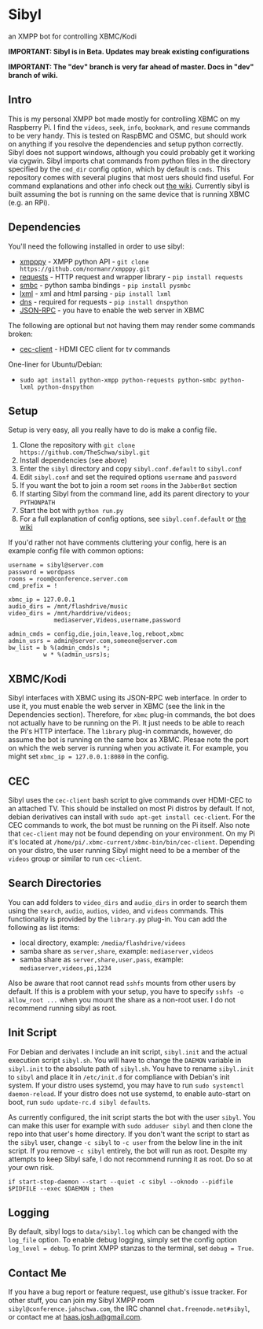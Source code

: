 # Sibyl
an XMPP bot for controlling XBMC/Kodi

**IMPORTANT: Sibyl is in Beta. Updates may break existing configurations**

**IMPORTANT: The "dev" branch is very far ahead of master. Docs in "dev" branch of wiki.**

## Intro
This is my personal XMPP bot made mostly for controlling XBMC on my Raspberry Pi. I find the `videos`, `seek`, `info`, `bookmark`, and `resume` commands to be very handy. This is tested on RaspBMC and OSMC, but should work on anything if you resolve the dependencies and setup python correctly. Sibyl does not support windows, although you could probably get it working via cygwin. Sibyl imports chat commands from python files in the directory specified by the `cmd_dir` config option, which by default is `cmds`. This repository comes with several plugins that most uers should find useful. For command explanations and other info check out [the wiki][1]. Currently sibyl is built assuming the bot is running on the same device that is running XBMC (e.g. an RPi).

## Dependencies
You'll need the following installed in order to use sibyl:
 - [xmpppy][10] - XMPP python API - `git clone https://github.com/normanr/xmpppy.git`
 - [requests][3] - HTTP request and wrapper library - `pip install requests`
 - [smbc][4] - python samba bindings - `pip install pysmbc`
 - [lxml][9] - xml and html parsing - `pip install lxml`
 - [dns][11] - required for requests - `pip install dnspython`
 - [JSON-RPC][6] - you have to enable the web server in XBMC

The following are optional but not having them may render some commands broken:
 - [cec-client][5] - HDMI CEC client for tv commands

One-liner for Ubuntu/Debian:
 - `sudo apt install python-xmpp python-requests python-smbc python-lxml python-dnspython`

## Setup
Setup is very easy, all you really have to do is make a config file.

 1. Clone the repository with `git clone https://github.com/TheSchwa/sibyl.git`
 2. Install dependencies (see above)
 3. Enter the `sibyl` directory and copy `sibyl.conf.default` to `sibyl.conf`
 4. Edit `sibyl.conf` and set the required options `username` and `password`
 5. If you want the bot to join a room set `rooms` in the `JabberBot` section
 6. If starting Sibyl from the command line, add its parent directory to your `PYTHONPATH`
 7. Start the bot with `python run.py`
 8. For a full explanation of config options, see `sibyl.conf.default` or [the wiki][1]

If you'd rather not have comments cluttering your config, here is an example config file with common options:

```
username = sibyl@server.com
password = wordpass
rooms = room@conference.server.com
cmd_prefix = !

xbmc_ip = 127.0.0.1
audio_dirs = /mnt/flashdrive/music
video_dirs = /mnt/harddrive/videos;
             mediaserver,Videos,username,password

admin_cmds = config,die,join,leave,log,reboot,xbmc
admin_usrs = admin@server.com,someone@server.com
bw_list = b %(admin_cmds)s *;
          w * %(admin_usrs)s;
```

## XBMC/Kodi
Sibyl interfaces with XBMC using its JSON-RPC web interface. In order to use it, you must enable the web server in XBMC (see the link in the Dependencies section). Therefore, for `xbmc` plug-in commands, the bot does not actually have to be running on the Pi. It just needs to be able to reach the Pi's HTTP interface. The `library` plug-in commands, however, do assume the bot is running on the same box as XBMC. Plesae note the port on which the web server is running when you activate it. For example, you might set `xbmc_ip = 127.0.0.1:8080` in the config.

## CEC
Sibyl uses the `cec-client` bash script to give commands over HDMI-CEC to an attached TV. This should be installed on most Pi distros by default. If not, debian derivatives can install with `sudo apt-get install cec-client`. For the CEC commands to work, the bot must be running on the Pi itself. Also note that `cec-client` may not be found depending on your environment. On my Pi it's located at `/home/pi/.xbmc-current/xbmc-bin/bin/cec-client`. Depending on your distro, the user running Sibyl might need to be a member of the `videos` group or similar to run `cec-client`.

## Search Directories
You can add folders to `video_dirs` and `audio_dirs` in order to search them using the `search`, `audio`, `audios`, `video`, and `videos` commands. This functionality is provided by the `library.py` plug-in. You can add the following as list items:
  - local directory, example: `/media/flashdrive/videos`
  - samba share as `server,share`, example: `mediaserver,videos`
  - samba share as `server,share,user,pass`, example: `mediaserver,videos,pi,1234`

Also be aware that root cannot read `sshfs` mounts from other users by default. If this is a problem with your setup, you have to specify `sshfs -o allow_root ...` when you mount the share as a non-root user. I do not recommend running sibyl as root.

## Init Script
For Debian and derivates I include an init script, `sibyl.init` and the actual execution script `sibyl.sh`. You will have to change the `DAEMON` variable in `sibyl.init` to the absolute path of `sibyl.sh`. You have to rename `sibyl.init` to `sibyl` and place it in `/etc/init.d` for compliance with Debian's init system. If your distro uses systemd, you may have to run `sudo systemctl daemon-reload`. If your distro does not use systemd, to enable auto-start on boot, run `sudo update-rc.d sibyl defaults`.

As currently configured, the init script starts the bot with the user `sibyl`. You can make this user for example with `sudo adduser sibyl` and then clone the repo into that user's home directory. If you don't want the script to start as the `sibyl` user, change `-c sibyl`  to `-c user` from the below line in the init script. If you remove `-c sibyl` entirely, the bot will run as root. Despite my attempts to keep Sibyl safe, I do not recommend running it as root. Do so at your own risk.

`if start-stop-daemon --start --quiet -c sibyl --oknodo --pidfile $PIDFILE --exec $DAEMON ; then`

## Logging
By default, sibyl logs to `data/sibyl.log` which can be changed with the `log_file` option. To enable debug logging, simply set the config option `log_level = debug`. To print XMPP stanzas to the terminal, set `debug = True`.

## Contact Me
If you have a bug report or feature request, use github's issue tracker. For other stuff, you can join my Sibyl XMPP room `sibyl@conference.jahschwa.com`, the IRC channel `chat.freenode.net#sibyl`, or contact me at [haas.josh.a@gmail.com][8].

 [1]: https://github.com/TheSchwa/sibyl/wiki
 [2]: https://thp.io/2007/python-jabberbot/
 [3]: http://docs.python-requests.org/en/latest/
 [4]: https://bitbucket.org/nosklo/pysmbclient/src/057512c24175?at=default
 [5]: http://libcec.pulse-eight.com/
 [6]: http://kodi.wiki/view/Webserver#Enabling_the_webserver
 [7]: https://github.com/antont/pythonjabberbot/tree/master/examples
 [8]: mailto:haas.josh.a@gmail.com
 [9]: http://lxml.de/
 [10]: http://xmpppy.sourceforge.net/
 [11]: http://www.dnspython.org/
